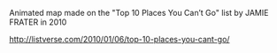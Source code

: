 Animated map made on the "Top 10 Places You Can’t Go" list by JAMIE FRATER in 2010

http://listverse.com/2010/01/06/top-10-places-you-cant-go/
